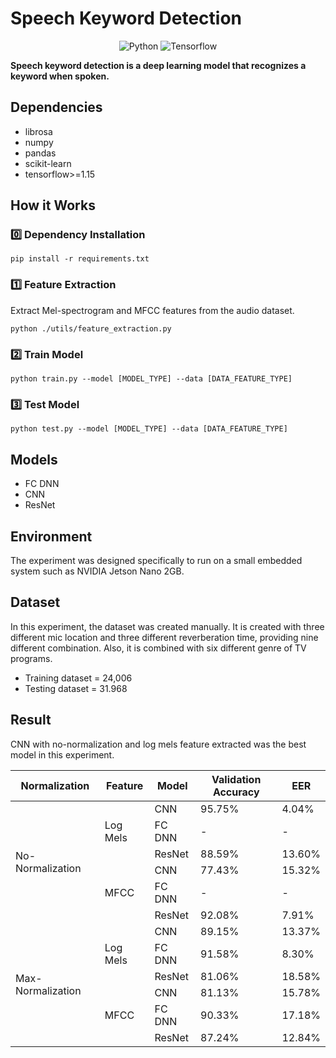 # Speech Keyword Detection
<div align="center">
    <img src="https://img.shields.io/badge/python-3670A0?style=for-the-badge&logo=python&logoColor=ffdd54" alt="Python">
    <img src="https://img.shields.io/badge/TensorFlow-%23FF6F00.svg?style=for-the-badge&logo=TensorFlow&logoColor=white" alt="Tensorflow">
</div>

**Speech keyword detection is a deep learning model that recognizes a keyword when spoken.**

## Dependencies
- librosa
- numpy
- pandas
- scikit-learn
- tensorflow>=1.15

## How it Works
### 0️⃣ Dependency Installation
```commandline
pip install -r requirements.txt
```
### 1️⃣ Feature Extraction
Extract Mel-spectrogram and MFCC features from the audio dataset.
```commandline
python ./utils/feature_extraction.py
```

### 2️⃣ Train Model
```commandline
python train.py --model [MODEL_TYPE] --data [DATA_FEATURE_TYPE]
```

### 3️⃣ Test Model
```commandline
python test.py --model [MODEL_TYPE] --data [DATA_FEATURE_TYPE]
```

## Models
- FC DNN
- CNN
- ResNet

## Environment
The experiment was designed specifically to run on a small embedded system such as NVIDIA Jetson Nano 2GB.

## Dataset
In this experiment, the dataset was created manually. It is created with three different mic location and three
different reverberation time, providing nine different combination. Also, it is combined with six different genre of TV 
programs.
- Training dataset = 24,006
- Testing dataset = 31.968

## Result
CNN with no-normalization and log mels feature extracted was the best model in this experiment.
<table>
<thead>
  <tr>
    <th>Normalization</th>
    <th>Feature</th>
    <th >Model</th>
    <th>Validation Accuracy</th>
    <th>EER</th>
  </tr>
</thead>
<tbody>
  <tr>
    <td rowspan="6">No-Normalization</td>
    <td rowspan="3">Log Mels</td>
    <td>CNN</td>
    <td>95.75%</td>
    <td>4.04%</td>
  </tr>
  <tr>
    <td>FC DNN</td>
    <td>-</td>
    <td>-</td>
  </tr>
  <tr>
    <td>ResNet</td>
    <td>88.59%</td>
    <td>13.60%</td>
  </tr>
  <tr>
    <td rowspan="3">MFCC</td>
    <td>CNN</td>
    <td>77.43%</td>
    <td>15.32%</td>
  </tr>
  <tr>
    <td>FC DNN</td>
    <td>-</td>
    <td>-</td>
  </tr>
  <tr>
    <td>ResNet</td>
    <td>92.08%</td>
    <td>7.91%</td>
  </tr>
  <tr>
    <td rowspan="6">Max-Normalization</td>
    <td rowspan="3">Log Mels</td>
    <td>CNN</td>
    <td>89.15%</td>
    <td>13.37%</td>
  </tr>
  <tr>
    <td>FC DNN</td>
    <td>91.58%</td>
    <td>8.30%</td>
  </tr>
  <tr>
    <td>ResNet</td>
    <td>81.06%</td>
    <td>18.58%</td>
  </tr>
  <tr>
    <td rowspan="3">MFCC</td>
    <td>CNN</td>
    <td>81.13%</td>
    <td>15.78%</td>
  </tr>
  <tr>
    <td>FC DNN</td>
    <td>90.33%</td>
    <td>17.18%</td>
  </tr>
  <tr>
    <td>ResNet</td>
    <td>87.24%</td>
    <td>12.84%</td>
  </tr>
</tbody>
</table>